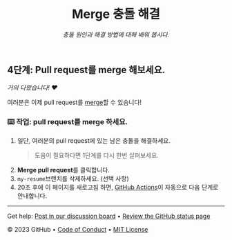 <header>

<!--
  <<< Author notes: Course header >>>
  Include a 1280×640 image, course title in sentence case, and a concise description in emphasis.
  In your repository settings: enable template repository, add your 1280×640 social image, auto delete head branches.
  Add your open source license, GitHub uses MIT license.
-->

# Merge 충돌 해결

_충돌 원인과 해결 방법에 대해 배워 봅시다._

</header>

<!--
  <<< Author notes: Step 4 >>>
  Start this step by acknowledging the previous step.
  Define terms and link to docs.github.com.
-->

## 4단계: Pull request를 merge 해보세요.

_거의 다왔습니다! :heart:_

여러분은 이제 pull request를 [merge](https://docs.github.com/en/get-started/quickstart/github-glossary#merge)할 수 있습니다!

### :keyboard: 작업: pull request를 merge 하세요.

1. 일단, 여러분의 pull request에 있는 남은 충돌을 해결하세요.
   > 도움이 필요하다면 1단계를 다시 한번 살펴보세요.
1. **Merge pull request**를 클릭합니다.
1. `my-resume`브랜치를 삭제하세요. (선택 사항)
1. 20초 후에 이 페이지를 새로고침 하면, [GitHub Actions](https://docs.github.com/en/actions)이 자동으로 다음 단계로 안내합니다. 

<footer>

<!--
  <<< Author notes: Footer >>>
  Add a link to get support, GitHub status page, code of conduct, license link.
-->

---

Get help: [Post in our discussion board](https://github.com/orgs/skills/discussions/categories/resolve-merge-conflicts) &bull; [Review the GitHub status page](https://www.githubstatus.com/)

&copy; 2023 GitHub &bull; [Code of Conduct](https://www.contributor-covenant.org/version/2/1/code_of_conduct/code_of_conduct.md) &bull; [MIT License](https://gh.io/mit)

</footer>
